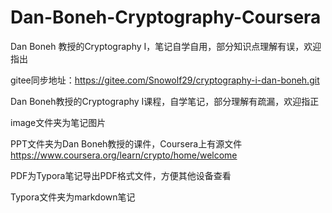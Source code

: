 # Dan-Boneh-Cryptography-Coursera
Dan Boneh 教授的Cryptography I，笔记自学自用，部分知识点理解有误，欢迎指出

gitee同步地址：https://gitee.com/Snowolf29/cryptography-i-dan-boneh.git

Dan Boneh教授的Cryptography I课程，自学笔记，部分理解有疏漏，欢迎指正

image文件夹为笔记图片

PPT文件夹为Dan Boneh教授的课件，Coursera上有源文件 https://www.coursera.org/learn/crypto/home/welcome

PDF为Typora笔记导出PDF格式文件，方便其他设备查看

Typora文件夹为markdown笔记

